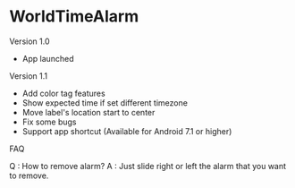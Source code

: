 # WorldTimeAlarm

Version 1.0
- App launched

Version 1.1
- Add color tag features
- Show expected time if set different timezone
- Move label's location start to center
- Fix some bugs
- Support app shortcut (Available for Android 7.1 or higher)

FAQ

Q : How to remove alarm?
A : Just slide right or left the alarm that you want to remove.
